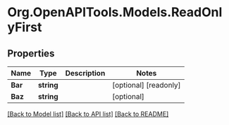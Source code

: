 # Org.OpenAPITools.Models.ReadOnlyFirst
## Properties

Name | Type | Description | Notes
------------ | ------------- | ------------- | -------------
**Bar** | **string** |  | [optional] [readonly] 
**Baz** | **string** |  | [optional] 

[[Back to Model list]](../README.md#documentation-for-models) [[Back to API list]](../README.md#documentation-for-api-endpoints) [[Back to README]](../README.md)

